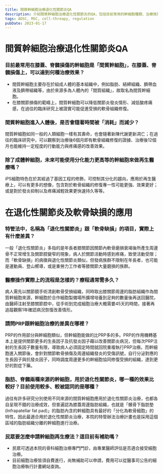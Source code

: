 ```yaml
---
title: 間質幹細胞治療退化性關節炎QA
description: 介紹間質幹細胞治療退化性關節炎的QA，包括目前常用的幹細胞種類、治療效果、修復過程等
tags: ADSC, MSC, cell-threapy, regulation
pubDate: 2023-01-17
---
```


# 間質幹細胞治療退化性關節炎QA

### 目前最常用在膝蓋、脊髓損傷的幹細胞是「間質幹細胞」，在膝蓋、脊髓損傷上，可以達到何種治療效果？

- 間質幹細胞主要存在於組成人體的基本組織中，例如脂肪、結締組織、臍帶血液及臍帶組織等，由於來源多為人體內的「間質組織」，故取名為間質幹細胞。
- 在膝關節損傷的範疇上，間質幹細胞可以降低關節炎發炎情形、減低酸疼痛感，在過往的臨床研究上被證實可能促進受損的軟骨組織修復。

### 間質幹細胞進入人體後，是否會隨著時間被「消耗」而減少？

間質幹細胞如同一般的人類細胞一樣有其壽命，也會隨著新陳代謝更新凋亡；在過往的臨床研究中，可以觀察到治療後6個月即有軟骨組織修復的證據、治療後12個月也能維持一定程度的行動能力與疼痛感的改善效果。

### 除了成體幹細胞，未來可能使用分化能力更高等的幹細胞來做再生醫療嗎？

iPS細胞特色在於其經過了基因工程的修飾，可控制其分化的趨向，應用於再生醫療上，可以有更多的想像，包含對於軟骨組織的修復專一性可能更強、效果更好；或是對於發炎抑制以及疼痛減輕效果更快速持久等等。

# 在退化性關節炎及軟骨缺損的應用

### 特管法中，名稱為「退化性關節炎」跟「軟骨缺損」的項目，實際上有什麼差異？

一般「退化性關節炎」多指的是年長者膝關節因關節內軟骨磨損衰竭後所產生周邊骨不正常增生及關節腔變窄的現象，病人於關節活動時感到疼痛，致使活動受限；而「軟骨缺損」的病徵與退化性關節炎類似，但發病族群不限制在年長者，也可能是運動員、登山嚮導，或是重勞力工作者等膝關節大量磨損的族群。

### 醫療操作實際上的流程是怎樣的？療程通常需多久？

病人需先以關節鏡手術清創軟骨受損組織，同時取出膝關節周邊的脂肪組織作為間質幹細胞來源，幹細胞於合作細胞製備場所擴增培養到足夠的數量後再送回醫院，由醫師注射至膝關節腔中，從手術到完成細胞治療大概需要45天的時間，接著再追蹤觀察1年確認病況恢復改善情形。

### 請問PRP跟幹細胞治療的差異在哪裡？

PRP的作用部分與幹細胞類似，但幹細胞能做的比PRP多的多。PRP的作用機轉基本上是提供關節更多的生長因子及抗發炎因子藉以改善關節炎病況，但每次PRP注射的生長因子數量有限，導致病人必須固定時間就回院重複執行PRP治療。而幹細胞進入關節後，會針對關節軟骨損傷及周邊組織發炎的受傷訊號，自行分泌對應的生長因子與抗發炎因子，同時調度周邊更多的幹細胞協同修復受損的組織，達到更好的對症下藥。

### 脂肪、脊髓兩種來源的幹細胞，用於退化性關節炎，哪一種的效果比較好？目前使用較多、較被認同的是哪種？

過往有許多研究分別使用不同來源的間質幹細胞應用於退化性關節炎治療，也都各自呈現不錯的治療成效，但普遍認為膝蓋周邊脂肪組織，也就是「髕骨下脂肪墊(Infrapatellar fat pad)」的脂肪內含的幹細胞具有最好的「分化為軟骨細胞」的特性，因此最適合用於退化性關節炎治療，本院的特管辦法治療計畫也是採用這個區域的脂肪組織分離的幹細胞進行治療。

### 民眾要怎麼申請幹細胞再生療法？這目前有補助嗎？

- 民眾可透過本院的骨科細胞治療專門門診，由專業醫師評估是否適合接受細胞治療。
- 目前細胞治療皆須自費進行，尚無補助可以申請，費用可以從醫事司公告的細胞治療執行計畫網站查詢。